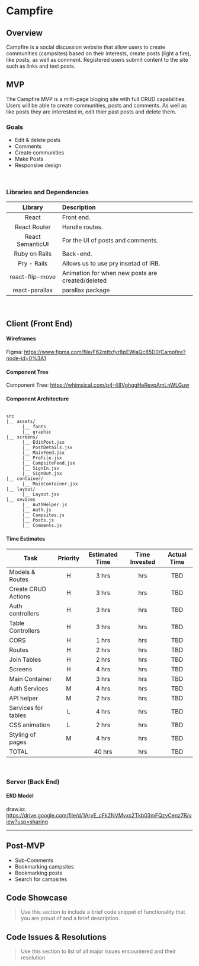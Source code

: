 # Campfire

## Overview
  Campfire is a social discussion website that allow users to create communities (campsites) based on their interests, create posts (light a fire), like posts, as well as comment. Registered users submit content to the site such as links and text posts.
<br>

## MVP
The Campfire MVP is a milti-page bloging site with full CRUD capabilities. Users will be able to create communities, posts and comments. As well as like posts they are interested in, edit thier past posts and delete them.
<br>

### Goals
- Edit & delete posts
- Comments
- Create communities 
- Make Posts
- Responsive design
<br>

### Libraries and Dependencies

|     Library      | Description                                |
| :--------------: | :----------------------------------------- |
|      React       | Front end.                                 |
|   React Router   | Handle routes.                             |
| React SemanticUI | For the UI of posts and comments.          |
|  Ruby on Rails   | Back-end.                                  |
|  Pry - Rails     | Allows us to use pry insetad of IRB.       |
| react-flip-move  | Animation for when new posts are created/deleted |
| react-parallax   | parallax package                           |
<br>

## Client (Front End)

#### Wireframes
Figma: https://www.figma.com/file/F62mttxfyr8pEWiaQc85D0/Campfire?node-id=0%3A1

#### Component Tree
Component Tree: https://whimsical.com/p4-48VghggHeRevpAmLnWLGuw

#### Component Architecture
``` structure

src
|__ assets/
      |__ fonts
      |__ graphic
|__ screens/
      |__ EditPost.jsx
      |__ PostDetails.jsx
      |__ MainFeed.jsx
      |__ Profile.jsx
      |__ CampsiteFeed.jsx
      |__ SignIn.jsx
      |__ SignOut.jsx
|__ container/
      |__ MainContainer.jsx
|__ layout/
      |__ Layout.jsx
|__ sevices
      |__ AuthHelper.js
      |__ Auth.js
      |__ Campsites.js
      |__ Posts.js
      |__ Comments.js

```

#### Time Estimates

| Task                | Priority | Estimated Time | Time Invested | Actual Time |
| ------------------- | :------: | :------------: | :-----------: | :---------: |
| Models & Routes     |    H     |     3 hrs      |      hrs     |     TBD     |
| Create CRUD Actions |    H     |     3 hrs      |      hrs     |     TBD     |
| Auth controllers    |    H     |     3 hrs      |      hrs     |     TBD     |
| Table Controllers   |    H     |     3 hrs      |      hrs     |     TBD     |
| CORS                |    H     |     1 hrs      |      hrs     |     TBD     |
| Routes              |    H     |     2 hrs      |      hrs     |     TBD     |
| Join Tables         |    H     |     2 hrs      |      hrs     |     TBD     |
| Screens             |    H     |     4 hrs      |      hrs     |     TBD     |
| Main Container      |    M     |     3 hrs      |      hrs     |     TBD     |
| Auth Services       |    M     |     4 hrs      |      hrs     |     TBD     |
| API helper          |    M     |     2 hrs      |      hrs     |     TBD     |
| Services for tables |    L     |     4 hrs      |      hrs     |     TBD     |
| CSS animation       |    L     |     2 hrs      |      hrs     |     TBD     |
| Styling of pages    |    M     |     4 hrs      |      hrs     |     TBD     |
| TOTAL               |          |    40 hrs      |      hrs     |     TBD     |

<br>

### Server (Back End)

#### ERD Model
draw.io: https://drive.google.com/file/d/1ArvE_cFk2NVMvxs2Tkb03mFQzyCenz7R/view?usp=sharing
<br>

***

## Post-MVP

- Sub-Comments
- Bookmarking campsites
- Bookmarking posts
- Search for campsites

## Code Showcase

> Use this section to include a brief code snippet of functionality that you are proud of and a brief description.

## Code Issues & Resolutions

> Use this section to list of all major issues encountered and their resolution.
